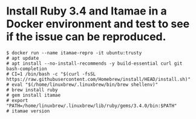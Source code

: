 # Install Ruby 3.4 and Itamae in a Docker environment and test to see if the issue can be reproduced.

```console
$ docker run --name itamae-repro -it ubuntu:trusty
# apt update
# apt install --no-install-recommends -y build-essential curl git bash-completion
# CI=1 /bin/bash -c "$(curl -fsSL https://raw.githubusercontent.com/Homebrew/install/HEAD/install.sh)"
# eval "$(/home/linuxbrew/.linuxbrew/bin/brew shellenv)"
# brew install ruby
# gem install itamae
# export "PATH=/home/linuxbrew/.linuxbrew/lib/ruby/gems/3.4.0/bin:$PATH"
# itamae version
```
